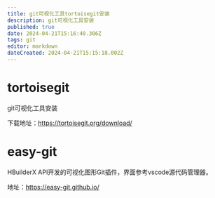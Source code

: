 ```yaml
---
title: git可视化工具tortoisegit安装
description: git可视化工具安装
published: true
date: 2024-04-21T15:16:40.306Z
tags: git
editor: markdown
dateCreated: 2024-04-21T15:15:18.002Z
---
```


# tortoisegit
git可视化工具安装

下载地址：https://tortoisegit.org/download/

# easy-git
HBuilderX API开发的可视化图形Git插件，界面参考vscode源代码管理器。

地址：https://easy-git.github.io/

